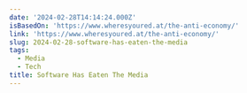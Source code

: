 ```yaml
---
date: '2024-02-28T14:14:24.000Z'
isBasedOn: 'https://www.wheresyoured.at/the-anti-economy/'
link: 'https://www.wheresyoured.at/the-anti-economy/'
slug: 2024-02-28-software-has-eaten-the-media
tags:
  - Media
  - Tech
title: Software Has Eaten The Media
---
```


